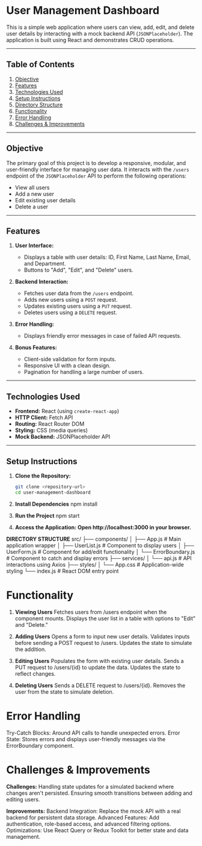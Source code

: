 # User Management Dashboard

This is a simple web application where users can view, add, edit, and delete user details by interacting with a mock backend API (`JSONPlaceholder`). The application is built using React and demonstrates CRUD operations.

---

## **Table of Contents**

1. [Objective](#objective)
2. [Features](#features)
3. [Technologies Used](#technologies-used)
4. [Setup Instructions](#setup-instructions)
5. [Directory Structure](#directory-structure)
6. [Functionality](#functionality)
7. [Error Handling](#error-handling)
8. [Challenges & Improvements](#challenges--improvements)

---

## **Objective**

The primary goal of this project is to develop a responsive, modular, and user-friendly interface for managing user data. It interacts with the `/users` endpoint of the `JSONPlaceholder` API to perform the following operations:

- View all users
- Add a new user
- Edit existing user details
- Delete a user

---

## **Features**

1. **User Interface:**

   - Displays a table with user details: ID, First Name, Last Name, Email, and Department.
   - Buttons to "Add", "Edit", and "Delete" users.

2. **Backend Interaction:**

   - Fetches user data from the `/users` endpoint.
   - Adds new users using a `POST` request.
   - Updates existing users using a `PUT` request.
   - Deletes users using a `DELETE` request.

3. **Error Handling:**

   - Displays friendly error messages in case of failed API requests.

4. **Bonus Features:**

   - Client-side validation for form inputs.
   - Responsive UI with a clean design.
   - Pagination for handling a large number of users.

---

## **Technologies Used**

- **Frontend:** React (using `create-react-app`)
- **HTTP Client:** Fetch API
- **Routing:** React Router DOM
- **Styling:** CSS (media queries)
- **Mock Backend:** JSONPlaceholder API

---

## **Setup Instructions**

1. **Clone the Repository:**
   ```bash
   git clone <repository-url>
   cd user-management-dashboard
   ```
2. **Install Dependencies**
   npm install

3. **Run the Project**
   npm start

4. **Access the Application: Open http://localhost:3000 in your browser.**

**DIRECTORY STRUCTURE** 
src/
├── components/
│   ├── App.js              # Main application wrapper
│   ├── UserList.js         # Component to display users
│   ├── UserForm.js         # Component for add/edit functionality
│   └── ErrorBoundary.js    # Component to catch and display errors
├── services/
│   └── api.js              # API interactions using Axios
├── styles/
│   └── App.css             # Application-wide styling
└── index.js                # React DOM entry point


#  **Functionality**

1. **Viewing Users**
Fetches users from /users endpoint when the component mounts.
Displays the user list in a table with options to "Edit" and "Delete."

2. **Adding Users**
Opens a form to input new user details.
Validates inputs before sending a POST request to /users.
Updates the state to simulate the addition.

3. **Editing Users**
Populates the form with existing user details.
Sends a PUT request to /users/{id} to update the data.
Updates the state to reflect changes.

4. **Deleting Users**
Sends a DELETE request to /users/{id}.
Removes the user from the state to simulate deletion.

# **Error Handling**
Try-Catch Blocks: Around API calls to handle unexpected errors.
Error State: Stores errors and displays user-friendly messages via the ErrorBoundary component.


# Challenges & Improvements

**Challenges:**
Handling state updates for a simulated backend where changes aren't persisted.
Ensuring smooth transitions between adding and editing users.

**Improvements:**
Backend Integration: Replace the mock API with a real backend for persistent data storage.
Advanced Features: Add authentication, role-based access, and advanced filtering options.
Optimizations: Use React Query or Redux Toolkit for better state and data management.
